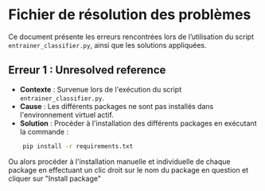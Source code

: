 # Fichier de résolution des problèmes
Ce document présente les erreurs rencontrées lors de l’utilisation du script `entrainer_classifier.py`, ainsi que les solutions appliquées.

## Erreur 1 : Unresolved reference 
- **Contexte** : Survenue lors de l'exécution du script `entrainer_classifier.py`.
- **Cause** : Les différents packages ne sont pas installés dans l'environnement virtuel actif.
- **Solution** : Procéder à l'installation des différents packages en exécutant la commande :
```` bash
    pip install -r requirements.txt
````
Ou alors procéder à l'installation manuelle et individuelle de chaque package en effectuant un clic droit sur
le nom du package en question et cliquer sur "Install package"






